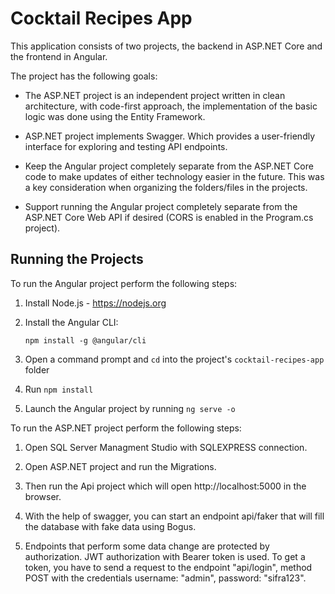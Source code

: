 # Cocktail Recipes App

This application consists of two projects, the backend in ASP.NET Core and the frontend in Angular.

The project has the following goals:

* The ASP.NET project is an independent project written in clean architecture, with code-first approach, the implementation of the basic logic was done using the Entity Framework.

* ASP.NET project implements Swagger. Which provides a user-friendly interface for exploring and testing API endpoints.

* Keep the Angular project completely separate from the ASP.NET Core code to make updates of either technology easier in the future. This was a key consideration when organizing the folders/files in the projects.

* Support running the Angular project completely separate from the ASP.NET Core Web API if desired (CORS is enabled in the Program.cs project).

## Running the Projects

To run the Angular project perform the following steps:

1. Install Node.js - https://nodejs.org

2. Install the Angular CLI:

    `npm install -g @angular/cli`

4. Open a command prompt and `cd` into the project's `cocktail-recipes-app` folder

5. Run `npm install`

6. Launch the Angular project by running `ng serve -o` 

To run the ASP.NET project perform the following steps:

1. Open SQL Server Managment Studio with SQLEXPRESS connection.

2. Open ASP.NET project and run the Migrations.

3. Then run the Api project which will open http://localhost:5000 in the browser.

4. With the help of swagger, you can start an endpoint api/faker that will fill the database with fake data using Bogus.

5. Endpoints that perform some data change are protected by authorization. JWT authorization with Bearer token is used. To get a token, you have to send a request to the endpoint "api/login", method POST with the credentials username: "admin", password: "sifra123".